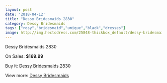 ```yaml
---
layout: post
date: '2018-04-12'
title: "Dessy Bridesmaids 2830"
category: Dessy Bridesmaids
tags: ["rosy","bridesmaid","unique","black","dresses"]
image: http://img.hectodress.com/25848-thickbox_default/dessy-bridesmaids-2830.jpg
---
```

Dessy Bridesmaids 2830

On Sales: **$169.99**
<a href="https://www.hectodress.com/dessy-bridesmaids/12026-dessy-bridesmaids-2830.html"><amp-img layout="responsive" width="600" height="600" src="//img.hectodress.com/25848-thickbox_default/dessy-bridesmaids-2830.jpg" alt="Dessy Bridesmaids 2830 0" /></a>
<a href="https://www.hectodress.com/dessy-bridesmaids/12026-dessy-bridesmaids-2830.html"><amp-img layout="responsive" width="600" height="600" src="//img.hectodress.com/25849-thickbox_default/dessy-bridesmaids-2830.jpg" alt="Dessy Bridesmaids 2830 1" /></a>

Buy it: [Dessy Bridesmaids 2830](https://www.hectodress.com/dessy-bridesmaids/12026-dessy-bridesmaids-2830.html "Dessy Bridesmaids 2830")

View more: [Dessy Bridesmaids](https://www.hectodress.com/187-dessy-bridesmaids "Dessy Bridesmaids")